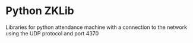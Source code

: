 # Python ZKLib #
Libraries for python attendance machine with a connection to the network using the UDP protocol and port 4370
